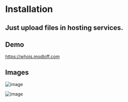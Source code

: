 # Installation

## Just upload files in hosting services.

## Demo
https://whois.modloff.com


## Images
![image](https://github.com/MODLOFF/whois/assets/57722514/d9db8290-ce15-4296-8fb4-9a1e0af4c4c7)

![image](https://github.com/MODLOFF/whois/assets/57722514/8f9aede8-28f6-4b61-98ae-0b1846c3902b)

